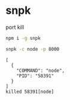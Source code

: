 # snpk
port kill

```bash
npm i -g snpk
```

```bash
snpk -c node -p 8000
```

```plain
[
  {
    "COMMAND": "node",
    "PID": "58391"
  }
]
killed 58391[node]
```
